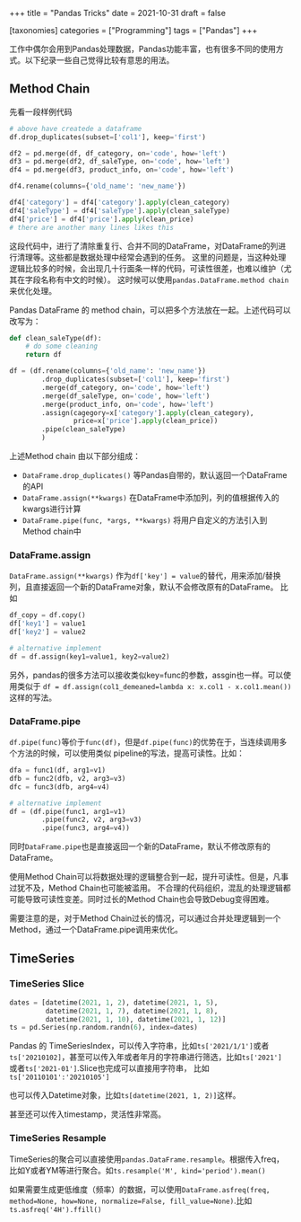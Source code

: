 +++
title = "Pandas Tricks"
date = 2021-10-31
draft = false

[taxonomies]
categories = ["Programming"]
tags = ["Pandas"]
+++

工作中偶尔会用到Pandas处理数据，Pandas功能丰富，也有很多不同的使用方式。以下纪录一些自己觉得比较有意思的用法。
<!-- more -->

## Method Chain

先看一段样例代码
```Python
# above have createde a dataframe
df.drop_duplicates(subset=['col1'], keep='first')

df2 = pd.merge(df, df_category, on='code', how='left')
df3 = pd.merge(df2, df_saleType, on='code', how='left')
df4 = pd.merge(df3, product_info, on='code', how='left')

df4.rename(columns={'old_name': 'new_name'})

df4['category'] = df4['category'].apply(clean_category)
df4['saleType'] = df4['saleType'].apply(clean_saleType)
df4['price'] = df4['price'].apply(clean_price)
# there are another many lines likes this
```
这段代码中，进行了清除重复行、合并不同的DataFrame，对DataFrame的列进行清理等。这些都是数据处理中经常会遇到的任务。
这里的问题是，当这种处理逻辑比较多的时候，会出现几十行面条一样的代码，可读性很差，也难以维护（尤其在字段名称有中文的时候）。
这时候可以使用`pandas.DataFrame.method chain`来优化处理。

Pandas DataFrame 的 method chain，可以把多个方法放在一起。上述代码可以改写为：
```Python
def clean_saleType(df):
    # do some cleaning
    return df

df = (df.rename(columns={'old_name': 'new_name'})
        .drop_duplicates(subset=['col1'], keep='first')
        .merge(df_category, on='code', how='left')
        .merge(df_saleType, on='code', how='left')
        .merge(product_info, on='code', how='left')
        .assign(cagegory=x['category'].apply(clean_category),
                price=x['price'].apply(clean_price))
        .pipe(clean_saleType)
        )
```

上述Method chain 由以下部分组成： 
- `DataFrame.drop_duplicates()` 等Pandas自带的，默认返回一个DataFrame的API
- `DataFrame.assign(**kwargs)` 在DataFrame中添加列，列的值根据传入的kwargs进行计算
- `DataFrame.pipe(func, *args, **kwargs)` 将用户自定义的方法引入到Method chain中

### DataFrame.assign

`DataFrame.assign(**kwargs)` 作为`df['key'] = value`的替代，用来添加/替换列，且直接返回一个新的DataFrame对象，默认不会修改原有的DataFrame。
比如
```Python
df_copy = df.copy()
df['key1'] = value1
df['key2'] = value2

# alternative implement
df = df.assign(key1=value1, key2=value2)
```

另外，pandas的很多方法可以接收类似key=func的参数，assgin也一样。可以使用类似于
`df = df.assign(col1_demeaned=lambda x: x.col1 - x.col1.mean())`这样的写法。

### DataFrame.pipe

`df.pipe(func)`等价于`func(df)`，但是`df.pipe(func)`的优势在于，当连续调用多个方法的时候，可以使用类似 pipeline的写法，提高可读性。比如：
```Python
dfa = func1(df, arg1=v1)
dfb = func2(dfb, v2, arg3=v3)
dfc = func3(dfb, arg4=v4)

# alternative implement
df = (df.pipe(func1, arg1=v1)
        .pipe(func2, v2, arg3=v3)
        .pipe(func3, arg4=v4))
```

同时`DataFrame.pipe`也是直接返回一个新的DataFrame，默认不修改原有的DataFrame。

使用Method Chain可以将数据处理的逻辑整合到一起，提升可读性。但是，凡事过犹不及，Method Chain也可能被滥用。
不合理的代码组织，混乱的处理逻辑都可能导致可读性变差。同时过长的Method Chain也会导致Debug变得困难。

需要注意的是，对于Method Chain过长的情况，可以通过合并处理逻辑到一个Method，通过一个DataFrame.pipe调用来优化。

## TimeSeries

### TimeSeries Slice

```Python
dates = [datetime(2021, 1, 2), datetime(2021, 1, 5),
         datetime(2021, 1, 7), datetime(2021, 1, 8),
         datetime(2021, 1, 10), datetime(2021, 1, 12)]
ts = pd.Series(np.random.randn(6), index=dates)
```

Pandas 的 TimeSeriesIndex，可以传入字符串，比如`ts['2021/1/1']`或者`ts['20210102]`，甚至可以传入年或者年月的字符串进行筛选，比如`ts['2021']` 或者`ts['2021-01']`.Slice也完成可以直接用字符串，
比如`ts['20110101':'20210105']`  

也可以传入Datetime对象，比如`ts[datetime(2021, 1, 2)]`这样。

甚至还可以传入timestamp，灵活性非常高。

### TimeSeries Resample

TimeSeries的聚合可以直接使用`pandas.DataFrame.resample`。根据传入freq，比如Y或者YM等进行聚合。如`ts.resample('M', kind='period').mean()`

如果需要生成更低维度（频率）的数据，可以使用`DataFrame.asfreq(freq, method=None, how=None, normalize=False, fill_value=None)`.比如`ts.asfreq('4H').ffill()`